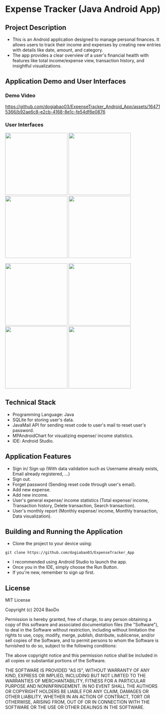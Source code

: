 # Expense Tracker (Java Android App)

## Project Description
* This is an Android application designed to manage personal finances. It allows users to track their income and expenses by creating new entries with details like date, amount, and category. 
* The app provides a clear overview of a user's financial health with features like total income/expense view, transaction history, and insightful visualizations.

## Application Demo and User Interfaces

### Demo Video
https://github.com/dogiabao03/ExpenseTracker_Android_App/assets/164715366/b92ae6c8-e2cb-4168-8e1c-fe54df6e0876

### User Interfaces

<p float="left">
  <img src="https://github.com/dogiabao03/ExpenseTracker_App/assets/164715366/4b8a2409-09e6-4673-81d5-dab0c6055f84" width="200" />
  <img src="https://github.com/dogiabao03/ExpenseTracker_App/assets/164715366/9fe0605f-7801-47c3-bc8e-8cfded3e1f3e" width="200" /> 
  <img src="https://github.com/dogiabao03/ExpenseTracker_App/assets/164715366/e03972af-2422-445d-b6b1-73d09ecaba54" width="200" />
  <img src="https://github.com/dogiabao03/ExpenseTracker_App/assets/164715366/edc587fe-05c1-422c-b99a-8ce93095b575" width="200" />
</p>

<p float="left">
    <img src="https://github.com/dogiabao03/ExpenseTracker_App/assets/164715366/e4bf1350-3969-434a-83a6-69309d30be00" width="200" /> 
    <img src="https://github.com/dogiabao03/ExpenseTracker_App/assets/164715366/bf901785-19dd-4c91-96eb-1ffa2a174fe5" width="200" />
    <img src="https://github.com/dogiabao03/ExpenseTracker_App/assets/164715366/0c7ebae7-9c3d-45a2-a1c0-337d260c7bfe" width="200" />
  <img src="https://github.com/dogiabao03/ExpenseTracker_App/assets/164715366/3e36d58e-1826-4734-b790-6be4582d73a9" width="200" /> 
</p>

## Technical Stack 
* Programming Language: Java
* SQLite for storing user's data.
* JavaMail API for sending reset code to user's mail to reset user's password.
* MPAndroidChart for visualizing expense/ income statistics.
* IDE: Android Studio.


## Application Features
* Sign in/ Sign up (With data validation such as Username already exists, Email already registered, ...)
* Sign out.
* Forget password (Sending reset code through user's email).
* Add new expense.
* Add new income.
* User's general expense/ income statistics (Total expense/ income, Transaction history, Delete transaction, Search transaction).
* User's monthly report (Monthly expense/ income, Monthly transaction, Data visualization).

## Building and Running the Application
* Clone the project to your device using:
```properties
git clone https://github.com/dogiabao03/ExpenseTracker_App
```
* I recommended using Android Studio to launch the app.
* Once you in the IDE, simply choose the Run Button.
* If you're new, remember to sign up first.

## License
MIT License

Copyright (c) 2024 BaoDo

Permission is hereby granted, free of charge, to any person obtaining a copy
of this software and associated documentation files (the "Software"), to deal
in the Software without restriction, including without limitation the rights
to use, copy, modify, merge, publish, distribute, sublicense, and/or sell
copies of the Software, and to permit persons to whom the Software is
furnished to do so, subject to the following conditions:

The above copyright notice and this permission notice shall be included in all
copies or substantial portions of the Software.

THE SOFTWARE IS PROVIDED "AS IS", WITHOUT WARRANTY OF ANY KIND, EXPRESS OR
IMPLIED, INCLUDING BUT NOT LIMITED TO THE WARRANTIES OF MERCHANTABILITY,
FITNESS FOR A PARTICULAR PURPOSE AND NONINFRINGEMENT. IN NO EVENT SHALL THE
AUTHORS OR COPYRIGHT HOLDERS BE LIABLE FOR ANY CLAIM, DAMAGES OR OTHER
LIABILITY, WHETHER IN AN ACTION OF CONTRACT, TORT OR OTHERWISE, ARISING FROM,
OUT OF OR IN CONNECTION WITH THE SOFTWARE OR THE USE OR OTHER DEALINGS IN THE
SOFTWARE.



  
